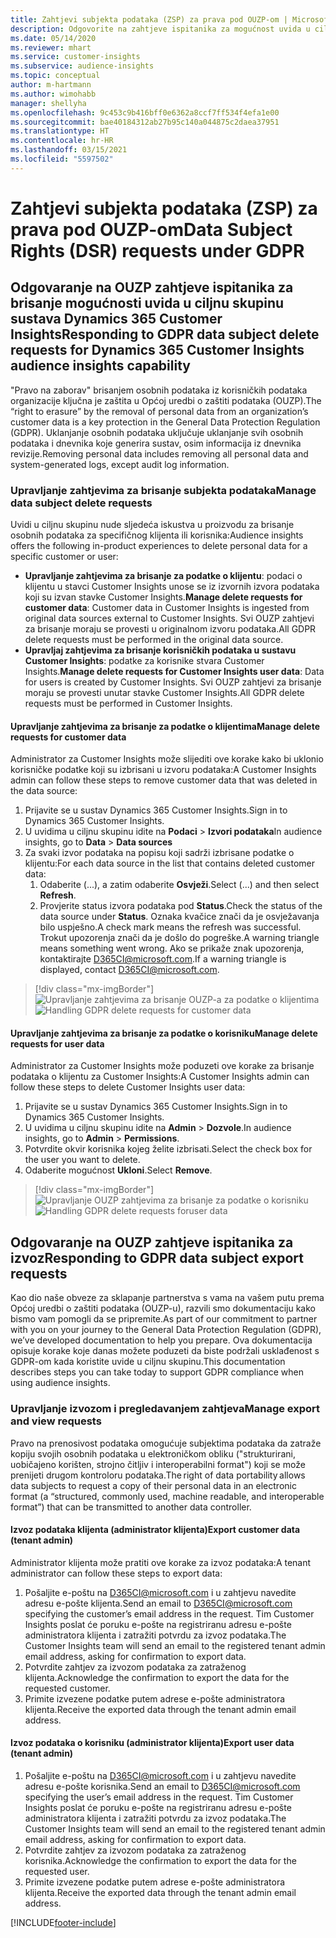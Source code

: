 ```yaml
---
title: Zahtjevi subjekta podataka (ZSP) za prava pod OUZP-om | Microsoft Docs
description: Odgovorite na zahtjeve ispitanika za mogućnost uvida u ciljnu skupinu sustava Dynamics 365 Customer Insights.
ms.date: 05/14/2020
ms.reviewer: mhart
ms.service: customer-insights
ms.subservice: audience-insights
ms.topic: conceptual
author: m-hartmann
ms.author: wimohabb
manager: shellyha
ms.openlocfilehash: 9c453c9b416bff0e6362a8ccf7ff534f4efa1e00
ms.sourcegitcommit: bae40184312ab27b95c140a044875c2daea37951
ms.translationtype: HT
ms.contentlocale: hr-HR
ms.lasthandoff: 03/15/2021
ms.locfileid: "5597502"
---
```

# <a name="data-subject-rights-dsr-requests-under-gdpr"></a><span data-ttu-id="7be51-103">Zahtjevi subjekta podataka (ZSP) za prava pod OUZP-om</span><span class="sxs-lookup"><span data-stu-id="7be51-103">Data Subject Rights (DSR) requests under GDPR</span></span>

## <a name="responding-to-gdpr-data-subject-delete-requests-for-dynamics-365-customer-insights-audience-insights-capability"></a><span data-ttu-id="7be51-104">Odgovaranje na OUZP zahtjeve ispitanika za brisanje mogućnosti uvida u ciljnu skupinu sustava Dynamics 365 Customer Insights</span><span class="sxs-lookup"><span data-stu-id="7be51-104">Responding to GDPR data subject delete requests for Dynamics 365 Customer Insights audience insights capability</span></span>

<span data-ttu-id="7be51-105">"Pravo na zaborav" brisanjem osobnih podataka iz korisničkih podataka organizacije ključna je zaštita u Općoj uredbi o zaštiti podataka (OUZP).</span><span class="sxs-lookup"><span data-stu-id="7be51-105">The “right to erasure” by the removal of personal data from an organization’s customer data is a key protection in the General Data Protection Regulation (GDPR).</span></span> <span data-ttu-id="7be51-106">Uklanjanje osobnih podataka uključuje uklanjanje svih osobnih podataka i dnevnika koje generira sustav, osim informacija iz dnevnika revizije.</span><span class="sxs-lookup"><span data-stu-id="7be51-106">Removing personal data includes removing all personal data and system-generated logs, except audit log information.</span></span>

### <a name="manage-data-subject-delete-requests"></a><span data-ttu-id="7be51-107">Upravljanje zahtjevima za brisanje subjekta podataka</span><span class="sxs-lookup"><span data-stu-id="7be51-107">Manage data subject delete requests</span></span>

<span data-ttu-id="7be51-108">Uvidi u ciljnu skupinu nude sljedeća iskustva u proizvodu za brisanje osobnih podataka za specifičnog klijenta ili korisnika:</span><span class="sxs-lookup"><span data-stu-id="7be51-108">Audience insights offers the following in-product experiences to delete personal data for a specific customer or user:</span></span>

- <span data-ttu-id="7be51-109">**Upravljanje zahtjevima za brisanje za podatke o klijentu**: podaci o klijentu u stavci Customer Insights unose se iz izvornih izvora podataka koji su izvan stavke Customer Insights.</span><span class="sxs-lookup"><span data-stu-id="7be51-109">**Manage delete requests for customer data**: Customer data in Customer Insights is ingested from original data sources external to Customer Insights.</span></span> <span data-ttu-id="7be51-110">Svi OUZP zahtjevi za brisanje moraju se provesti u originalnom izvoru podataka.</span><span class="sxs-lookup"><span data-stu-id="7be51-110">All GDPR delete requests must be performed in the original data source.</span></span>
- <span data-ttu-id="7be51-111">**Upravljaj zahtjevima za brisanje korisničkih podataka u sustavu Customer Insights**: podatke za korisnike stvara Customer Insights.</span><span class="sxs-lookup"><span data-stu-id="7be51-111">**Manage delete requests for Customer Insights user data**: Data for users is created by Customer Insights.</span></span> <span data-ttu-id="7be51-112">Svi OUZP zahtjevi za brisanje moraju se provesti unutar stavke Customer Insights.</span><span class="sxs-lookup"><span data-stu-id="7be51-112">All GDPR delete requests must be performed in Customer Insights.</span></span>

#### <a name="manage-delete-requests-for-customer-data"></a><span data-ttu-id="7be51-113">Upravljanje zahtjevima za brisanje za podatke o klijentima</span><span class="sxs-lookup"><span data-stu-id="7be51-113">Manage delete requests for customer data</span></span>

<span data-ttu-id="7be51-114">Administrator za Customer Insights može slijediti ove korake kako bi uklonio korisničke podatke koji su izbrisani u izvoru podataka:</span><span class="sxs-lookup"><span data-stu-id="7be51-114">A Customer Insights admin can follow these steps to remove customer data that was deleted in the data source:</span></span>

1. <span data-ttu-id="7be51-115">Prijavite se u sustav Dynamics 365 Customer Insights.</span><span class="sxs-lookup"><span data-stu-id="7be51-115">Sign in to Dynamics 365 Customer Insights.</span></span>
2. <span data-ttu-id="7be51-116">U uvidima u ciljnu skupinu idite na **Podaci** > **Izvori podataka**</span><span class="sxs-lookup"><span data-stu-id="7be51-116">In audience insights, go to **Data** > **Data sources**</span></span>
3. <span data-ttu-id="7be51-117">Za svaki izvor podataka na popisu koji sadrži izbrisane podatke o klijentu:</span><span class="sxs-lookup"><span data-stu-id="7be51-117">For each data source in the list that contains deleted customer data:</span></span>
   1. <span data-ttu-id="7be51-118">Odaberite (...), a zatim odaberite **Osvježi**.</span><span class="sxs-lookup"><span data-stu-id="7be51-118">Select (...) and then select **Refresh**.</span></span>
   2. <span data-ttu-id="7be51-119">Provjerite status izvora podataka pod **Status**.</span><span class="sxs-lookup"><span data-stu-id="7be51-119">Check the status of the data source under **Status**.</span></span> <span data-ttu-id="7be51-120">Oznaka kvačice znači da je osvježavanja bilo uspješno.</span><span class="sxs-lookup"><span data-stu-id="7be51-120">A check mark means the refresh was successful.</span></span> <span data-ttu-id="7be51-121">Trokut upozorenja znači da je došlo do pogreške.</span><span class="sxs-lookup"><span data-stu-id="7be51-121">A warning triangle means something went wrong.</span></span> <span data-ttu-id="7be51-122">Ako se prikaže znak upozorenja, kontaktirajte D365CI@microsoft.com.</span><span class="sxs-lookup"><span data-stu-id="7be51-122">If a warning triangle is displayed, contact D365CI@microsoft.com.</span></span>

> [!div class="mx-imgBorder"]
> <span data-ttu-id="7be51-123">![Upravljanje zahtjevima za brisanje OUZP-a za podatke o klijentima](media/gdpr-data-sources.png "Upravljanje zahtjevima za brisanje OUZP-a za podatke o klijentima")</span><span class="sxs-lookup"><span data-stu-id="7be51-123">![Handling GDPR delete requests for customer data](media/gdpr-data-sources.png "Handling GDPR delete requests for customer data")</span></span>

#### <a name="manage-delete-requests-for-user-data"></a><span data-ttu-id="7be51-124">Upravljanje zahtjevima za brisanje za podatke o korisniku</span><span class="sxs-lookup"><span data-stu-id="7be51-124">Manage delete requests for user data</span></span>

<span data-ttu-id="7be51-125">Administrator za Customer Insights može poduzeti ove korake za brisanje podataka o klijentu za Customer Insights:</span><span class="sxs-lookup"><span data-stu-id="7be51-125">A Customer Insights admin can follow these steps to delete Customer Insights user data:</span></span>

1. <span data-ttu-id="7be51-126">Prijavite se u sustav Dynamics 365 Customer Insights.</span><span class="sxs-lookup"><span data-stu-id="7be51-126">Sign in to Dynamics 365 Customer Insights.</span></span>
2. <span data-ttu-id="7be51-127">U uvidima u ciljnu skupinu idite na **Admin** > **Dozvole**.</span><span class="sxs-lookup"><span data-stu-id="7be51-127">In audience insights, go to **Admin** > **Permissions**.</span></span>
3. <span data-ttu-id="7be51-128">Potvrdite okvir korisnika kojeg želite izbrisati.</span><span class="sxs-lookup"><span data-stu-id="7be51-128">Select the check box for the user you want to delete.</span></span>
4. <span data-ttu-id="7be51-129">Odaberite mogućnost **Ukloni**.</span><span class="sxs-lookup"><span data-stu-id="7be51-129">Select **Remove**.</span></span>

> [!div class="mx-imgBorder"]
> <span data-ttu-id="7be51-130">![Upravljanje OUZP zahtjevima za brisanje za podatke o korisniku](media/gdpr-permissions.png "Upravljanje OUZP zahtjevima za brisanje za podatke o korisniku")</span><span class="sxs-lookup"><span data-stu-id="7be51-130">![Handling GDPR delete requests foruser data](media/gdpr-permissions.png "Handling GDPR delete requests for user data")</span></span>

## <a name="responding-to-gdpr-data-subject-export-requests"></a><span data-ttu-id="7be51-131">Odgovaranje na OUZP zahtjeve ispitanika za izvoz</span><span class="sxs-lookup"><span data-stu-id="7be51-131">Responding to GDPR data subject export requests</span></span>

<span data-ttu-id="7be51-132">Kao dio naše obveze za sklapanje partnerstva s vama na vašem putu prema Općoj uredbi o zaštiti podataka (OUZP-u), razvili smo dokumentaciju kako bismo vam pomogli da se pripremite.</span><span class="sxs-lookup"><span data-stu-id="7be51-132">As part of our commitment to partner with you on your journey to the General Data Protection Regulation (GDPR), we’ve developed documentation to help you prepare.</span></span> <span data-ttu-id="7be51-133">Ova dokumentacija opisuje korake koje danas možete poduzeti da biste podržali usklađenost s GDPR-om kada koristite uvide u ciljnu skupinu.</span><span class="sxs-lookup"><span data-stu-id="7be51-133">This documentation describes steps you can take today to support GDPR compliance when using audience insights.</span></span>

### <a name="manage-export-and-view-requests"></a><span data-ttu-id="7be51-134">Upravljanje izvozom i pregledavanjem zahtjeva</span><span class="sxs-lookup"><span data-stu-id="7be51-134">Manage export and view requests</span></span>

<span data-ttu-id="7be51-135">Pravo na prenosivost podataka omogućuje subjektima podataka da zatraže kopiju svojih osobnih podataka u elektroničkom obliku ("strukturirani, uobičajeno korišten, strojno čitljiv i interoperabilni format") koji se može prenijeti drugom kontroloru podataka.</span><span class="sxs-lookup"><span data-stu-id="7be51-135">The right of data portability allows data subjects to request a copy of their personal data in an electronic format (a “structured, commonly used, machine readable, and interoperable format”) that can be transmitted to another data controller.</span></span>

#### <a name="export-customer-data-tenant-admin"></a><span data-ttu-id="7be51-136">Izvoz podataka klijenta (administrator klijenta)</span><span class="sxs-lookup"><span data-stu-id="7be51-136">Export customer data (tenant admin)</span></span>

<span data-ttu-id="7be51-137">Administrator klijenta može pratiti ove korake za izvoz podataka:</span><span class="sxs-lookup"><span data-stu-id="7be51-137">A tenant administrator can follow these steps to export data:</span></span>

1. <span data-ttu-id="7be51-138">Pošaljite e-poštu na D365CI@microsoft.com i u zahtjevu navedite adresu e-pošte klijenta.</span><span class="sxs-lookup"><span data-stu-id="7be51-138">Send an email to D365CI@microsoft.com specifying the customer’s email address in the request.</span></span> <span data-ttu-id="7be51-139">Tim Customer Insights poslat će poruku e-pošte na registriranu adresu e-pošte administratora klijenta i zatražiti potvrdu za izvoz podataka.</span><span class="sxs-lookup"><span data-stu-id="7be51-139">The Customer Insights team will send an email to the registered tenant admin email address, asking for confirmation to export data.</span></span>
2. <span data-ttu-id="7be51-140">Potvrdite zahtjev za izvozom podataka za zatraženog klijenta.</span><span class="sxs-lookup"><span data-stu-id="7be51-140">Acknowledge the confirmation to export the data for the requested customer.</span></span>
3. <span data-ttu-id="7be51-141">Primite izvezene podatke putem adrese e-pošte administratora klijenta.</span><span class="sxs-lookup"><span data-stu-id="7be51-141">Receive the exported data through the tenant admin email address.</span></span>

#### <a name="export-user-data-tenant-admin"></a><span data-ttu-id="7be51-142">Izvoz podataka o korisniku (administrator klijenta)</span><span class="sxs-lookup"><span data-stu-id="7be51-142">Export user data (tenant admin)</span></span>

1. <span data-ttu-id="7be51-143">Pošaljite e-poštu na D365CI@microsoft.com i u zahtjevu navedite adresu e-pošte korisnika.</span><span class="sxs-lookup"><span data-stu-id="7be51-143">Send an email to D365CI@microsoft.com specifying the user’s email address in the request.</span></span> <span data-ttu-id="7be51-144">Tim Customer Insights poslat će poruku e-pošte na registriranu adresu e-pošte administratora klijenta i zatražiti potvrdu za izvoz podataka.</span><span class="sxs-lookup"><span data-stu-id="7be51-144">The Customer Insights team will send an email to the registered tenant admin email address, asking for confirmation to export data.</span></span>
2. <span data-ttu-id="7be51-145">Potvrdite zahtjev za izvozom podataka za zatraženog korisnika.</span><span class="sxs-lookup"><span data-stu-id="7be51-145">Acknowledge the confirmation to export the data for the requested user.</span></span>
3. <span data-ttu-id="7be51-146">Primite izvezene podatke putem adrese e-pošte administratora klijenta.</span><span class="sxs-lookup"><span data-stu-id="7be51-146">Receive the exported data through the tenant admin email address.</span></span>


[!INCLUDE[footer-include](../includes/footer-banner.md)]